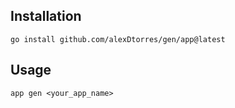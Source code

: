 ## Installation

`go install github.com/alexDtorres/gen/app@latest`

## Usage

`app gen <your_app_name>`


